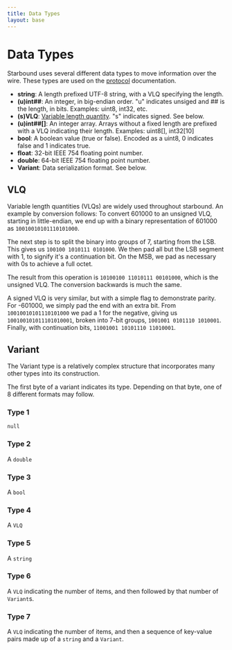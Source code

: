 ```yaml
---
title: Data Types
layout: base
---
```


# Data Types

Starbound uses several different data types to move information over the wire. These types are used on the [protocol](/networking) documentation.

* **string**: A length prefixed UTF-8 string, with a VLQ specifying the length.
* **(u)int##**: An integer, in big-endian order. "u" indicates unsiged and ## is the length, in bits. Examples: uint8, int32, etc.
* **(s)VLQ**: [Variable length quantity](https://en.wikipedia.org/wiki/Variable-length_quantity). "s" indicates signed. See below.
* **(u)int##[]**: An integer array. Arrays without a fixed length are prefixed with a VLQ indicating their length. Examples: uint8[], int32[10]
* **bool**: A boolean value (true or false). Encoded as a uint8, 0 indicates false and 1 indicates true.
* **float**: 32-bit IEEE 754 floating point number.
* **double**: 64-bit IEEE 754 floating point number.
* **Variant**: Data serialization format. See below.


## VLQ

Variable length quantities (VLQs) are widely used throughout starbound. An example by conversion follows:
To convert 601000 to an unsigned VLQ, starting in little-endian, we end up with a binary representation of 601000 as `10010010101110101000`.

The next step is to split the binary into groups of 7, starting from the LSB. This gives us `100100 1010111 0101000`. We then pad all but the LSB segment with 1, to signify it's a continuation bit. On the MSB, we pad as necessary with 0s to achieve a full octet.

The result from this operation is `10100100 11010111 00101000`, which is the unsigned VLQ. The conversion backwards is much the same.

A signed VLQ is very similar, but with a simple flag to demonstrate parity. For -601000, we simply pad the end with an extra bit. From `10010010101110101000` we pad a 1 for the negative, giving us `100100101011101010001`, broken into 7-bit groups, `1001001 0101110 1010001`. Finally, with continuation bits, `11001001 10101110 11010001`.

## Variant

The Variant type is a relatively complex structure that incorporates many other types into its construction.

The first byte of a variant indicates its type. Depending on that byte, one of 8 different formats may follow.

### Type 1
`null`

### Type 2
A `double`

### Type 3
A `bool`

### Type 4
A `VLQ`

### Type 5
A `string`

### Type 6
A `VLQ` indicating the number of items, and then followed by that number of `Variant`s.

### Type 7
A `VLQ` indicating the number of items, and then a sequence of key-value pairs made up of a `string` and a `Variant`.
